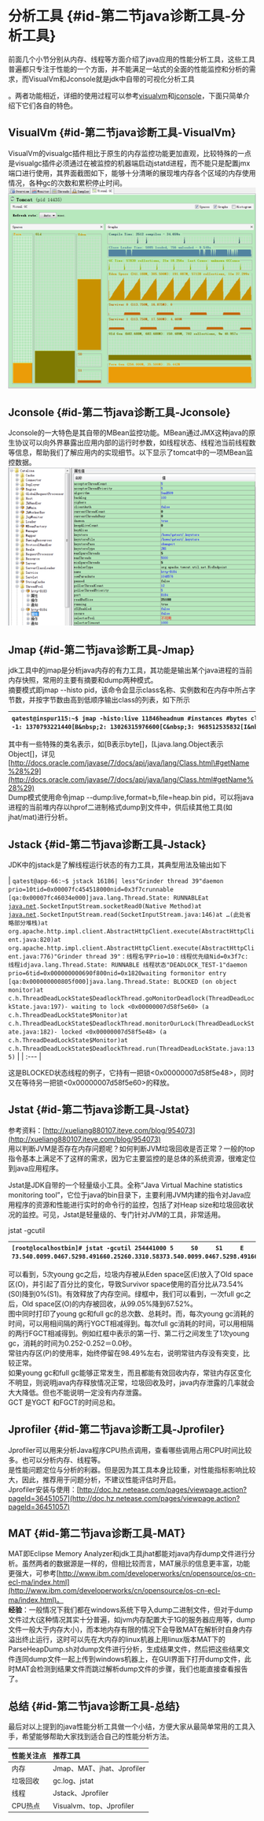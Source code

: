 # 分析工具 {#id-第二节java诊断工具-分析工具}

前面几个小节分别从内存、线程等方面介绍了java应用的性能分析工具，这些工具普遍都只专注于性能的一个方面，并不能满足一站式的全面的性能监控和分析的需求，而VisualVm和Jconsole就是jdk中自带的可视化分析工具



。两者功能相近，详细的使用过程可以参考[visualvm](http://www.ibm.com/developerworks/cn/java/j-lo-visualvm)和[jconsole](http://docs.oracle.com/javase/6/docs/technotes/guides/management/jconsole.html)，下面只简单介绍下它们各自的特色。 

## VisualVm {#id-第二节java诊断工具-VisualVm}

VisualVm的visualgc插件相比于原生的内存监控功能更加直观，比较特殊的一点是visualgc插件必须通过在被监控的机器端启动jstatd进程，而不能只是配置jmx端口进行使用，其界面截图如下，能够十分清晰的展现堆内存各个区域的内存使用情况，各种gc的次数和累积停止时间。  
![](/assets/6-2-1.png)

## Jconsole {#id-第二节java诊断工具-Jconsole}

Jconsole的一大特色是其自带的MBean监控功能。MBean通过JMX这种java的原生协议可以向外界暴露出应用内部的运行时参数，如线程状态、线程池当前线程数等信息，帮助我们了解应用内的实现细节。以下显示了tomcat中的一项MBean监控数据。  
![](/assets/6-2-2.png)

## Jmap {#id-第二节java诊断工具-Jmap}

jdk工具中的jmap是分析java内存的有力工具，其功能是输出某个java进程的当前内存快照，常用的主要有摘要和dump两种模式。  
摘要模式即jmap --histo pid，该命令会显示class名称、实例数和在内存中所占字节数，并按字节数由高到低顺序输出class的列表，如下所示



| `qatest@inspur115:~$ jmap -histo:live 11846headnum #instances #bytes classname&nbsp;----------------------------------------------1: 1370793221440[B&nbsp;2: 13026315976600[C&nbsp;3: 968512535832[I&nbsp;4: 510527500160<constMethodKlass>&nbsp;5: 510526954128<methodKlass>&nbsp;6: 42245107728<constantPoolKlass>&nbsp;7: 820044688968<symbolKlass>&nbsp;8: 383454601400`[`java.net`](http://java.net/)`.SocksSocketImpl&nbsp;9: 1319504222400java.lang.String&nbsp;10: 361953251768[Ljava.util.HashMap$Entry;&nbsp;11: 42243247176<instanceKlassKlass>&nbsp;12: 36243156032<constantPoolCacheKlass>&nbsp;13: 755903023600java.lang.ref.Finalizer&nbsp;14: 897242871168java.util.HashMap$Entry&nbsp;15: 1551132481808java.lang.Object&nbsp;16: 350172009592[Ljava.lang.Object;&nbsp;17: 383291839792`[`java.net`](http://java.net/)`.SocketInputStr` |
| :--- |




其中有一些特殊的类名表示，如\[B表示byte\[\]，\[Ljava.lang.Object表示Object\[\]，详见[http://docs.oracle.com/javase/7/docs/api/java/lang/Class.html\#getName%28%29](http://docs.oracle.com/javase/7/docs/api/java/lang/Class.html#getName%28%29)  
Dump模式使用命令jmap --dump:live,format=b,file=heap.bin pid，可以将java进程的当前堆内存以hprof二进制格式dump到文件中，供后续其他工具\(如jhat/mat\)进行分析。

## Jstack {#id-第二节java诊断工具-Jstack}

JDK中的jstack是了解线程运行状态的有力工具，其典型用法及输出如下



| `qatest@app-66:~$ jstack 16186| less"Grinder thread 39"daemon prio=10tid=0x00007fc454518000nid=0x3f7crunnable [qa:0x00007fc46034e000]java.lang.Thread.State: RUNNABLEat `[`java.net`](http://java.net/)`.SocketInputStream.socketRead0(Native Method)at `[`java.net`](http://java.net/)`.SocketInputStream.read(SocketInputStream.java:146)at …(此处省略部分堆栈)at org.apache.http.impl.client.AbstractHttpClient.execute(AbstractHttpClient.java:820)at org.apache.http.impl.client.AbstractHttpClient.execute(AbstractHttpClient.java:776)"Grinder thread 39"：线程名字Prio=10：线程优先级Nid=0x3f7c: 线程idjava.lang.Thread.State: RUNNABLE 线程状态"DEADLOCK_TEST-1"daemon prio=6tid=0x000000000690f800nid=0x1820waiting formonitor entry [qa:0x000000000805f000]java.lang.Thread.State: BLOCKED (on object monitor)at c.h.ThreadDeadLockState$DeadlockThread.goMonitorDeadlock(ThreadDeadLockState.java:197)- waiting to lock <0x00000007d58f5e60> (a c.h.ThreadDeadLockState$Monitor)at c.h.ThreadDeadLockState$DeadlockThread.monitorOurLock(ThreadDeadLockState.java:182)- locked <0x00000007d58f5e48> (a c.h.ThreadDeadLockState$Monitor)at c.h.ThreadDeadLockState$DeadlockThread.run(ThreadDeadLockState.java:135)` |
| :--- |




这是BLOCKED状态线程的例子，它持有一把锁&lt;0x00000007d58f5e48&gt;，同时又在等待另一把锁&lt;0x00000007d58f5e60&gt;的释放。



## Jstat {#id-第二节java诊断工具-Jstat}

参考资料：[http://xueliang880107.iteye.com/blog/954073](http://xueliang880107.iteye.com/blog/954073)  
用以判断JVM是否存在内存问题呢？如何判断JVM垃圾回收是否正常？一般的top指令基本上满足不了这样的需求，因为它主要监控的是总体的系统资源，很难定位到java应用程序。

Jstat是JDK自带的一个轻量级小工具。全称“Java Virtual Machine statistics monitoring tool”，它位于java的bin目录下，主要利用JVM内建的指令对Java应用程序的资源和性能进行实时的命令行的监控，包括了对Heap size和垃圾回收状况的监控。可见，Jstat是轻量级的、专门针对JVM的工具，非常适用。

jstat -gcutil



| `[root@localhostbin]# jstat -gcutil 254441000 5     S0     S1     E      O      P     YGC     YGCT    FGC    FGCT    GCT   73.540.0099.0467.5298.491660.25260.3310.58373.540.0099.0467.5298.491660.25260.3310.58373.540.0099.0467.5298.491660.25260.3310.58373.540.0099.0467.5298.491660.25260.3310.58373.540.0099.0467.5298.491660.25260.3310.583` |
| :--- |




可以看到，5次young gc之后，垃圾内存被从Eden space区\(E\)放入了Old space区\(O\)，并引起了百分比的变化，导致Survivor space使用的百分比从73.54%\(S0\)降到0%\(S1\)。有效释放了内存空间。绿框中，我们可以看到，一次full gc之后，Old space区\(O\)的内存被回收，从99.05%降到67.52%。  
图中同时打印了young gc和full gc的总次数、总耗时。而，每次young gc消耗的时间，可以用相间隔的两行YGCT相减得到。每次full gc消耗的时间，可以用相隔的两行FGCT相减得到。例如红框中表示的第一行、第二行之间发生了1次young gc，消耗的时间为0.252-0.252＝0.0秒。  
常驻内存区\(P\)的使用率，始终停留在98.49%左右，说明常驻内存没有突变，比较正常。  
如果young gc和full gc能够正常发生，而且都能有效回收内存，常驻内存区变化不明显，则说明java内存释放情况正常，垃圾回收及时，java内存泄露的几率就会大大降低。但也不能说明一定没有内存泄露。  
GCT 是YGCT 和FGCT的时间总和。

## Jprofiler {#id-第二节java诊断工具-Jprofiler}

Jprofiler可以用来分析Java程序CPU热点调用，查看哪些调用占用CPU时间比较多。也可以分析内存、线程等。  
是性能问题定位与分析的利器。但是因为其工具本身比较重，对性能指标影响比较大，因此，推荐用于问题分析，不建议性能评估时开启。  
Jprofiler安装与使用：[http://doc.hz.netease.com/pages/viewpage.action?pageId=36451057](http://doc.hz.netease.com/pages/viewpage.action?pageId=36451057)



## MAT {#id-第二节java诊断工具-MAT}

MAT即Eclipse Memory Analyzer和jdk工具jhat都能对java内存dump文件进行分析。虽然两者的数据源是一样的，但相比较而言，MAT展示的信息更丰富，功能更强大，可参考[http://www.ibm.com/developerworks/cn/opensource/os-cn-ecl-ma/index.html](http://www.ibm.com/developerworks/cn/opensource/os-cn-ecl-ma/index.html)。  
**经验**：一般情况下我们都在windows系统下导入dump二进制文件，但对于dump文件过大\(这种情况其实十分普遍，如jvm内存配置大于1G的服务器应用等，dump文件一般大于内存大小\)，而本地内存有限的情况下会导致MAT在解析时自身内存溢出终止运行，这时可以先在大内存的linux机器上用linux版本MAT下的ParseHeapDump.sh对dump文件进行分析，生成结果文件，然后把这些结果文件连同dump文件一起上传到windows机器上，在GUI界面下打开dump文件，此时MAT会检测到结果文件而跳过解析dump文件的步骤，我们也能直接查看报告了。

## 总结 {#id-第二节java诊断工具-总结}

最后对以上提到的java性能分析工具做一个小结，方便大家从最简单常用的工具入手，希望能够帮助大家找到适合自己的性能分析方法。

| 性能关注点 | 推荐工具 |
| :--- | :--- |
| 内存 | Jmap、MAT、jhat、Jprofiler |
| 垃圾回收 | gc.log、jstat |
| 线程 | Jstack、Jprofiler |
| CPU热点 | Visualvm、top、Jprofiler |



